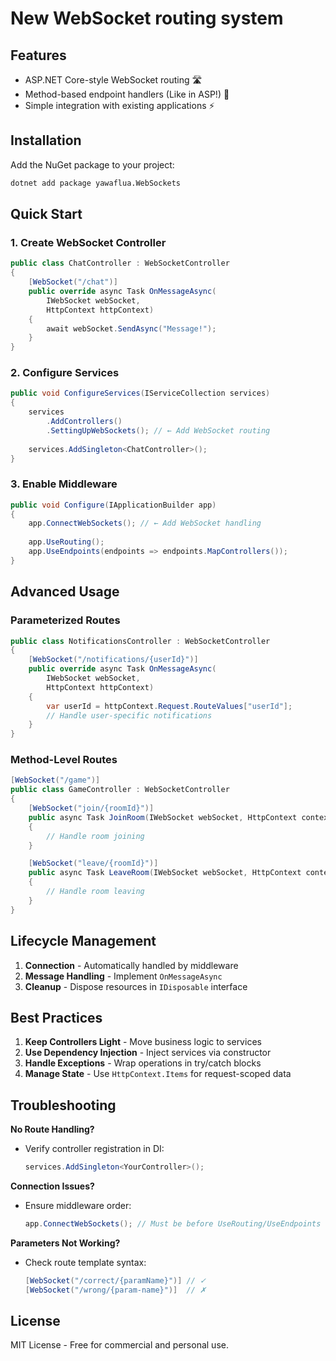 ﻿# New WebSocket routing system

## Features
- ASP.NET Core-style WebSocket routing 🛣️
- Method-based endpoint handlers (Like in ASP!) 🎯
- Simple integration with existing applications ⚡

## Installation
Add the NuGet package to your project:
```bash
dotnet add package yawaflua.WebSockets
```

## Quick Start

### 1. Create WebSocket Controller
```csharp
public class ChatController : WebSocketController
{
    [WebSocket("/chat")]
    public override async Task OnMessageAsync(
        IWebSocket webSocket, 
        HttpContext httpContext)
    {
        await webSocket.SendAsync("Message!");
    }
}
```

### 2. Configure Services
```csharp
public void ConfigureServices(IServiceCollection services)
{
    services
        .AddControllers()
        .SettingUpWebSockets(); // ← Add WebSocket routing
        
    services.AddSingleton<ChatController>();
}
```

### 3. Enable Middleware
```csharp
public void Configure(IApplicationBuilder app)
{
    app.ConnectWebSockets(); // ← Add WebSocket handling
    
    app.UseRouting();
    app.UseEndpoints(endpoints => endpoints.MapControllers());
}
```

## Advanced Usage

### Parameterized Routes
```csharp
public class NotificationsController : WebSocketController
{
    [WebSocket("/notifications/{userId}")]
    public override async Task OnMessageAsync(
        IWebSocket webSocket,
        HttpContext httpContext)
    {
        var userId = httpContext.Request.RouteValues["userId"];
        // Handle user-specific notifications
    }
}
```

### Method-Level Routes
```csharp
[WebSocket("/game")]
public class GameController : WebSocketController
{
    [WebSocket("join/{roomId}")]
    public async Task JoinRoom(IWebSocket webSocket, HttpContext context)
    {
        // Handle room joining
    }

    [WebSocket("leave/{roomId}")]
    public async Task LeaveRoom(IWebSocket webSocket, HttpContext context)
    {
        // Handle room leaving
    }
}
```

## Lifecycle Management
1. **Connection** - Automatically handled by middleware
2. **Message Handling** - Implement `OnMessageAsync`
3. **Cleanup** - Dispose resources in `IDisposable` interface

## Best Practices
1. **Keep Controllers Light** - Move business logic to services
2. **Use Dependency Injection** - Inject services via constructor
3. **Handle Exceptions** - Wrap operations in try/catch blocks
4. **Manage State** - Use `HttpContext.Items` for request-scoped data

## Troubleshooting
**No Route Handling?**
- Verify controller registration in DI:
  ```csharp
  services.AddSingleton<YourController>();
  ```

**Connection Issues?**
- Ensure middleware order:
  ```csharp
  app.ConnectWebSockets(); // Must be before UseRouting/UseEndpoints
  ```

**Parameters Not Working?**
- Check route template syntax:
  ```csharp
  [WebSocket("/correct/{paramName}")] // ✓
  [WebSocket("/wrong/{param-name}")]  // ✗
  ```

## License
MIT License - Free for commercial and personal use.
